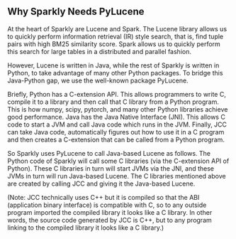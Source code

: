 ## Why Sparkly Needs PyLucene

At the heart of Sparkly are Lucene and Spark. The Lucene library allows us to quickly perform information retrieval (IR) style search, that is, find tuple pairs with high BM25 similarity score. Spark allows us to quickly perform this search for large tables in a distributed and parallel fashion. 

However, Lucene is written in Java, while the rest of Sparkly is written in Python, to take advantage of many other Python packages. To bridge this Java-Python gap, we use the well-known package PyLucene. 

Briefly, Python has a C-extension API. This allows programmers to write C, compile it to a library and then call that C library from a Python program. This is how numpy, scipy, pytorch, and many other Python libraries achieve good performance. Java has the Java Native Interface (JNI). This allows C code to start a JVM and call Java code which runs in the JVM. Finally, JCC can take Java code, automatically figures out how to use it in a C program and then creates a C-extension that can be called from a Python program.  

So Sparkly uses PyLucene to call Java-based Lucene as follows. The Python code of Sparkly will call some C libraries (via the C-extension API of Python). These C libraries in turn will start JVMs via the JNI, and these JVMs in turn will run Java-based Lucene. The C libraries mentioned above are created by calling JCC and giving it the Java-based Lucene. 

(Note: JCC technically uses C++ but it is compiled so that the ABI (application binary interface) is compatible with C, so to any outside program imported the compiled library it looks like a C library. In other words, the source code generated by JCC is C++, but to any program linking to the compiled library it looks like a C library.)


